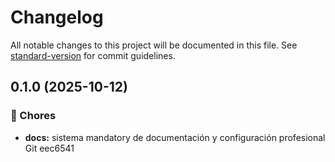 # Changelog

All notable changes to this project will be documented in this file. See [standard-version](https://github.com/conventional-changelog/standard-version) for commit guidelines.

## 0.1.0 (2025-10-12)


### 🧹 Chores

* **docs:** sistema mandatory de documentación y configuración profesional Git eec6541
